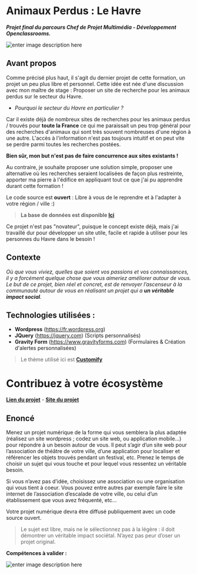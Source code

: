 # Animaux Perdus : Le Havre

***Projet final du parcours Chef de Projet Multimédia - Développement Openclassrooms.***

![enter image description here](https://cdn.discordapp.com/attachments/395859711825805317/606143285462827011/unknown.png)


## Avant propos

Comme précisé plus haut, il s'agit du dernier projet de cette formation, un projet un peu plus libre et personnel. Cette idée est née d'une discussion avec mon maître de stage : Proposer un site de recherche pour les animaux perdus sur le secteur du Havre.

- *Pourquoi le secteur du Havre en particulier ?*

Car il existe déjà de nombreux sites de recherches pour les animaux perdus / trouvés pour **toute la France** ce qui me paraissait un peu trop général pour des recherches d'animaux qui sont très souvent nombreuses d'une région à une autre. L'accès à l'information n'est pas toujours intuitif et on peut vite se perdre parmi toutes les recherches postées.

**Bien sûr, mon but n'est pas de faire concurrence aux sites existants !**

Au contraire, je souhaite proposer une solution simple, proposer une alternative où les recherches seraient localisées de façon plus restreinte, apporter ma pierre à l'édifice en appliquant tout ce que j'ai pu apprendre durant cette formation !

Le code source est **ouvert** : Libre à vous de le reprendre et à l'adapter à votre région / ville :)

> **La base de données est disponible [Ici](https://openload.cc/e7K1Pd1fnc/animaux-perdus-master_sql)**

Ce projet n'est pas "novateur", puisque le concept existe déjà, mais j'ai travaillé dur pour développer un site utile, facile et rapide à utiliser pour les personnes du Havre dans le besoin !
## Contexte

*Où que vous viviez, quelles que soient vos passions et vos connaissances, il y a forcément quelque chose que vous aimeriez améliorer autour de vous. Le but de ce projet, bien réel et concret, est de renvoyer l’ascenseur à la communauté autour de vous en réalisant un projet qui a **un véritable impact social**.*

## **Technologies utilisées :**

 - **Wordpress** (https://fr.wordpress.org)
 - **JQuery** (https://jquery.com) (Scripts personnalisés)
 - **Gravity Form** (https://www.gravityforms.com) (Formulaires & Création d'alertes personnalisées)

> Le thème utilisé ici est [**Customify**](https://pressmaximum.com/customify/)

# Contribuez à votre écosystème

[**Lien du projet**](https://openclassrooms.com/fr/projects/36/assignment) - [**Site du projet**](https://animaux-perdus-lehavre.eu)

## Enoncé

Menez un projet numérique de la forme qui vous semblera la plus adaptée (réalisez un site wordpress ; codez un site web, ou application mobile…) pour répondre à un besoin autour de vous. Il peut s’agir d’un site web pour l’association de théâtre de votre ville, d’une application pour localiser et référencer les objets trouvés pendant un festival, etc. Prenez le temps de choisir un sujet qui vous touche et pour lequel vous ressentez un véritable besoin.

Si vous n’avez pas d’idée, choisissez une association ou une organisation qui vous tient à coeur. Vous pouvez entre autres par exemple faire le site internet de l’association d’escalade de votre ville, ou celui d’un établissement que vous avez fréquenté, etc…

Votre projet numérique devra être diffusé publiquement avec un code source ouvert.

> Le sujet est libre, mais ne le sélectionnez pas à la légère : il doit
> démontrer un véritable impact sociétal. N’ayez pas peur d’oser un
> projet original.



**Compétences à valider :**

![enter image description here](https://cdn.discordapp.com/attachments/395859711825805317/606142606803730442/unknown.png)
